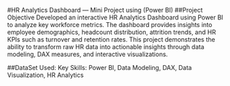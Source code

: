 #HR Analytics Dashboard — Mini Project using (Power BI)
##Project Objective
Developed an interactive HR Analytics Dashboard using Power BI to analyze key workforce metrics.
The dashboard provides insights into employee demographics, headcount distribution, attrition trends, and HR KPIs such as turnover and retention rates.
This project demonstrates the ability to transform raw HR data into actionable insights through data modeling, DAX measures, and interactive visualizations.

##DataSet Used:
Key Skills: Power BI, Data Modeling, DAX, Data Visualization, HR Analytics
